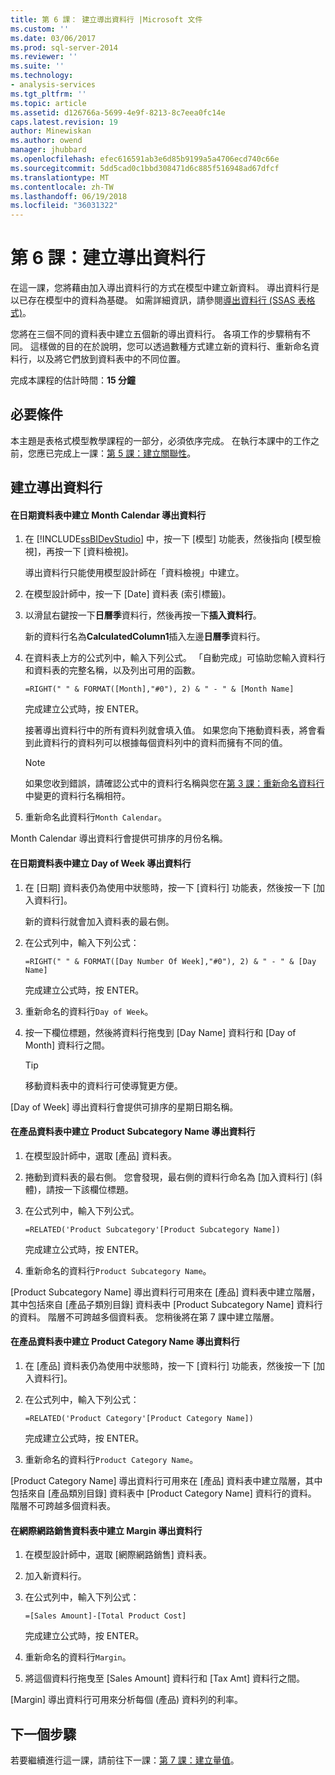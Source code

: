 ```yaml
---
title: 第 6 課： 建立導出資料行 |Microsoft 文件
ms.custom: ''
ms.date: 03/06/2017
ms.prod: sql-server-2014
ms.reviewer: ''
ms.suite: ''
ms.technology:
- analysis-services
ms.tgt_pltfrm: ''
ms.topic: article
ms.assetid: d126766a-5699-4e9f-8213-8c7eea0fc14e
caps.latest.revision: 19
author: Minewiskan
ms.author: owend
manager: jhubbard
ms.openlocfilehash: efec616591ab3e6d85b9199a5a4706ecd740c66e
ms.sourcegitcommit: 5dd5cad0c1bbd308471d6c885f516948ad67dfcf
ms.translationtype: MT
ms.contentlocale: zh-TW
ms.lasthandoff: 06/19/2018
ms.locfileid: "36031322"
---
```

# <a name="lesson-6-create-calculated-columns"></a>第 6 課：建立導出資料行
  在這一課，您將藉由加入導出資料行的方式在模型中建立新資料。 導出資料行是以已存在模型中的資料為基礎。 如需詳細資訊，請參閱[導出資料行 &#40;SSAS 表格式&#41;](tabular-models/ssas-calculated-columns.md)。  
  
 您將在三個不同的資料表中建立五個新的導出資料行。 各項工作的步驟稍有不同。 這樣做的目的在於說明，您可以透過數種方式建立新的資料行、重新命名資料行，以及將它們放到資料表中的不同位置。  
  
 完成本課程的估計時間：**15 分鐘**  
  
## <a name="prerequisites"></a>必要條件  
 本主題是表格式模型教學課程的一部分，必須依序完成。 在執行本課中的工作之前，您應已完成上一課：[第 5 課：建立關聯性](lesson-4-create-relationships.md)。  
  
## <a name="create-calculated-columns"></a>建立導出資料行  
  
#### <a name="create-a-month-calendar-calculated-column-in-the-date-table"></a>在日期資料表中建立 Month Calendar 導出資料行  
  
1.  在 [!INCLUDE[ssBIDevStudio](../includes/ssbidevstudio-md.md)] 中，按一下 [模型] 功能表，然後指向 [模型檢視]，再按一下 [資料檢視]。  
  
     導出資料行只能使用模型設計師在「資料檢視」中建立。  
  
2.  在模型設計師中，按一下 [Date] 資料表 (索引標籤)。  
  
3.  以滑鼠右鍵按一下**日曆季**資料行，然後再按一下**插入資料行**。  
  
     新的資料行名為**CalculatedColumn1**插入左邊**日曆季**資料行。  
  
4.  在資料表上方的公式列中，輸入下列公式。 「自動完成」可協助您輸入資料行和資料表的完整名稱，以及列出可用的函數。  
  
     `=RIGHT(" " & FORMAT([Month],"#0"), 2) & " - " & [Month Name]`  
  
     完成建立公式時，按 ENTER。  
  
     接著導出資料行中的所有資料列就會填入值。 如果您向下捲動資料表，將會看到此資料行的資料列可以根據每個資料列中的資料而擁有不同的值。  
  
    > [!NOTE]  
    >  如果您收到錯誤，請確認公式中的資料行名稱與您在[第 3 課：重新命名資料行](rename-columns.md)中變更的資料行名稱相符。  
  
5.  重新命名此資料行`Month Calendar`。  
  
 Month Calendar 導出資料行會提供可排序的月份名稱。  
  
#### <a name="create-a-day-of-week-calculated-column-in-the-date-table"></a>在日期資料表中建立 Day of Week 導出資料行  
  
1.  在 [日期] 資料表仍為使用中狀態時，按一下 [資料行] 功能表，然後按一下 [加入資料行]。  
  
     新的資料行就會加入資料表的最右側。  
  
2.  在公式列中，輸入下列公式：  
  
     `=RIGHT(" " & FORMAT([Day Number Of Week],"#0"), 2) & " - " & [Day Name]`  
  
     完成建立公式時，按 ENTER。  
  
3.  重新命名的資料行`Day of Week`。  
  
4.  按一下欄位標題，然後將資料行拖曳到 [Day Name] 資料行和 [Day of Month] 資料行之間。  
  
    > [!TIP]  
    >  移動資料表中的資料行可使導覽更方便。  
  
 [Day of Week] 導出資料行會提供可排序的星期日期名稱。  
  
#### <a name="create-a-product-subcategory-name-calculated-column-in-the-product-table"></a>在產品資料表中建立 Product Subcategory Name 導出資料行  
  
1.  在模型設計師中，選取 [產品] 資料表。  
  
2.  捲動到資料表的最右側。 您會發現，最右側的資料行命名為 [加入資料行] (斜體)，請按一下該欄位標題。  
  
3.  在公式列中，輸入下列公式。  
  
     `=RELATED('Product Subcategory'[Product Subcategory Name])`  
  
     完成建立公式時，按 ENTER。  
  
4.  重新命名的資料行`Product Subcategory Name`。  
  
 [Product Subcategory Name] 導出資料行可用來在 [產品] 資料表中建立階層，其中包括來自 [產品子類別目錄] 資料表中 [Product Subcategory Name] 資料行的資料。 階層不可跨越多個資料表。 您稍後將在第 7 課中建立階層。  
  
#### <a name="create-a-product-category-name-calculated-column-in-the-product-table"></a>在產品資料表中建立 Product Category Name 導出資料行  
  
1.  在 [產品] 資料表仍為使用中狀態時，按一下 [資料行] 功能表，然後按一下 [加入資料行]。  
  
2.  在公式列中，輸入下列公式：  
  
     `=RELATED('Product Category'[Product Category Name])`  
  
     完成建立公式時，按 ENTER。  
  
3.  重新命名的資料行`Product Category Name`。  
  
 [Product Category Name] 導出資料行可用來在 [產品] 資料表中建立階層，其中包括來自 [產品類別目錄] 資料表中 [Product Category Name] 資料行的資料。 階層不可跨越多個資料表。  
  
#### <a name="create-a-margin-calculated-column-in-the-internet-sales-table"></a>在網際網路銷售資料表中建立 Margin 導出資料行  
  
1.  在模型設計師中，選取 [網際網路銷售] 資料表。  
  
2.  加入新資料行。  
  
3.  在公式列中，輸入下列公式：  
  
     `=[Sales Amount]-[Total Product Cost]`  
  
     完成建立公式時，按 ENTER。  
  
4.  重新命名的資料行`Margin`。  
  
5.  將這個資料行拖曳至 [Sales Amount] 資料行和 [Tax Amt] 資料行之間。  
  
 [Margin] 導出資料行可用來分析每個 (產品) 資料列的利率。  
  
## <a name="next-step"></a>下一個步驟  
 若要繼續進行這一課，請前往下一課：[第 7 課：建立量值](lesson-6-create-measures.md)。  
  
  